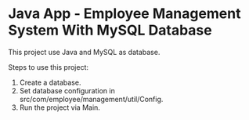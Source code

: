# Java App - Employee Management System With MySQL Database
This project use Java and MySQL as database.

Steps to use this project:
1. Create a database.
1. Set database configuration in src/com/employee/management/util/Config.
2. Run the project via Main.
